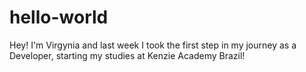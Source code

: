 # hello-world
Hey! I'm Virgynia and last week I took the first step in my journey as a Developer, starting my studies at Kenzie Academy Brazil!

